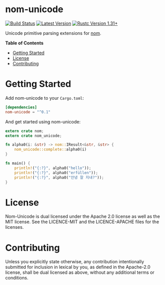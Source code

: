 nom-unicode
===========

[![Build Status](https://api.travis-ci.org/Alexhuszagh/rust-nom-unicode.svg?branch=master)](https://travis-ci.org/Alexhuszagh/rust-nom-unicode)
[![Latest Version](https://img.shields.io/crates/v/nom-unicode.svg)](https://crates.io/crates/nom-unicode)
[![Rustc Version 1.31+](https://img.shields.io/badge/rustc-1.31+-lightgray.svg)](https://blog.rust-lang.org/2018/12/06/Rust-1.31-and-rust-2018.html)

Unicode primitive parsing extensions for [nom](https://github.com/Geal/nom).

**Table of Contents**

- [Getting Started](#getting-started)
- [License](#license)
- [Contributing](#contributing)

# Getting Started

Add nom-unicode to your `Cargo.toml`:

```toml
[dependencies]
nom-unicode = "^0.1"
```

And get started using nom-unicode:

```rust
extern crate nom;
extern crate nom_unicode;

fn alpha0(i: &str) -> nom::IResult<&str, &str> {
    nom_unicode::complete::alpha0(i)
}

fn main() {
    println!("{:?}", alpha0("hello"));
    println!("{:?}", alpha0("erfüllen"));
    println!("{:?}", alpha0("안녕 잘 지내?"));
}
```

# License

Nom-Unicode is dual licensed under the Apache 2.0 license as well as the MIT license. See the LICENCE-MIT and the LICENCE-APACHE files for the licenses. 

# Contributing

Unless you explicitly state otherwise, any contribution intentionally submitted for inclusion in lexical by you, as defined in the Apache-2.0 license, shall be dual licensed as above, without any additional terms or conditions.
